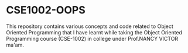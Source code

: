 # CSE1002-OOPS
This repository contains various concepts and code related to Object Oriented Programming that I have learnt while taking the Object Oriented Programming course (CSE-1002) in college under Prof.NANCY VICTOR ma'am. 
